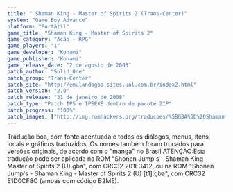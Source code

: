 ```yaml
---
title: " Shaman King - Master of Spirits 2 (Trans-Center)"
system: "Game Boy Advance"
platform: "Portátil"
game_title: "Shaman King - Master of Spirits 2"
game_category: "Ação - RPG"
game_players: "1"
game_developer: "Konami"
game_publisher: "Konami"
game_release_date: "2 de agosto de 2005"
patch_author: "Solid_One"
patch_group: "Trans-Center"
patch_site: "http://emulandogba.sites.uol.com.br/index2.html"
patch_version: "2.0"
patch_release: "31 de janeiro de 2008"
patch_type: "Patch IPS e IPSEXE dentro de pacote ZIP"
patch_progress: "100%"
patch_images: ["http://img.romhackers.org/traducoes/%5BGBA%5D%20Shaman%20King%20-%20Master%20of%20Spirits%202%20-%20Trans-Center%20-%201.png","http://img.romhackers.org/traducoes/%5BGBA%5D%20Shaman%20King%20-%20Master%20of%20Spirits%202%20-%20Trans-Center%20-%202.png","http://img.romhackers.org/traducoes/%5BGBA%5D%20Shaman%20King%20-%20Master%20of%20Spirits%202%20-%20Trans-Center%20-%203.png"]
---
```

Tradução boa, com fonte acentuada e todos os diálogos, menus, itens, locais e gráficos traduzidos. Os nomes também foram trocados para versões originais, de acordo com o "manga" no Brasil.ATENÇÃO:Esta tradução pode ser aplicada na ROM "Shonen Jump's - Shaman King - Master of Spirits 2 (U).gba", com CRC32 201E3412, ou na ROM "Shonen Jump's - Shaman King - Master of Spirits 2 (U) [t1].gba", com CRC32 E1D0CF8C (ambas com código B2ME).